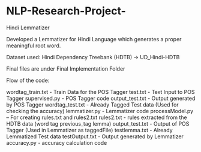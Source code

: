 # NLP-Research-Project-

Hindi Lemmatizer

Developed a Lemmatizer for Hindi Language which generates a proper meaningful root word.

Dataset used: Hindi Dependency Treebank (HDTB) -> UD_Hindi-HDTB

Final files are under Final Implementation Folder

Flow of the code:

wordtag_train.txt - Train Data for the POS Tagger
test.txt - Text Input to POS Tagger
supervised.py - POS Tagger code
output_test.txt - Output generated by POS Tagger
wordtag_test.txt - Already Tagged Test data (Used for checking the accuracy)
lemmatizer.py - Lemmatizer code
processModel.py – For creating rules.txt and rules2.txt 
rules2.txt - rules extracted from the HDTB data (word tag previous_tag lemma)
output_test.txt - Output of POS Tagger (Used in Lemmatizer as taggedFile)
testlemma.txt - Already Lemmatized Test data
testOutput.txt - Output generated by Lemmatizer
accuracy.py - accuracy calculation code
